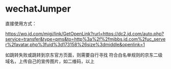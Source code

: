 # wechatJumper


直接使用方式：



https://wq.jd.com/mjgj/link/GetOpenLink?rurl=https://dc2.jd.com/auto.php?service=transfer&type=pms&to=http%3a%2f%2fmjbbs.jd.com%2fuc_server%2favatar.php%3fuid%3d173158%26size%3dmiddle&openlink=1






如跳转失败或跳转到京东官方页面，则需要自行寻找 符合白名单规则的京东二级域名，上传自己的宣传图片，如二维码，以上
